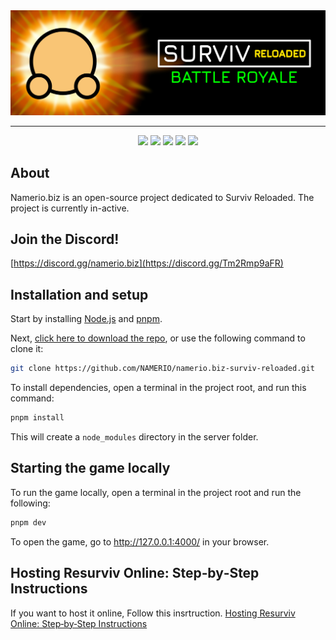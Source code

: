 <div align="center">
  <img src="logo\banner.png" alt="Suroi"> 
  <hr>
</div>


<div align="center">
  <img src="https://img.shields.io/badge/node.js%20-%23339933.svg?style=for-the-badge&logo=nodedotjs&logoColor=white">
  <img src="https://img.shields.io/badge/typescript-%233178C6?style=for-the-badge&logo=typescript&logoColor=white">
  <img src="https://img.shields.io/badge/uwebsockets.js%20-%23000000.svg?style=for-the-badge">
  <img src="https://img.shields.io/badge/html-%23E34F26?style=for-the-badge&logo=html5&logoColor=white">
  <img src="https://img.shields.io/badge/css-%231572B6?style=for-the-badge&logo=css3">
</div>

## About
Namerio.biz is an open-source project dedicated to Surviv Reloaded. The project is currently in-active.


## Join the Discord!
[https://discord.gg/namerio.biz](https://discord.gg/Tm2Rmp9aFR)

## Installation and setup
Start by installing [Node.js](https://nodejs.org) and [pnpm](https://pnpm.io).

Next, [click here to download the repo](https://github.com/NAMERIO/namerio.biz-surviv-reloaded.git), or use the following command to clone it:
```sh
git clone https://github.com/NAMERIO/namerio.biz-surviv-reloaded.git
```

To install dependencies, open a terminal in the project root, and run this command:
```sh
pnpm install
```

This will create a `node_modules` directory in the server folder.

## Starting the game locally
To run the game locally, open a terminal in the project root and run the following:

```sh
pnpm dev
```
To open the game, go to http://127.0.0.1:4000/ in your browser.

## Hosting Resurviv Online: Step‐by‐Step Instructions
If you want to host it online, Follow this insrtruction.
[Hosting Resurviv Online: Step‐by‐Step Instructions](https://github.com/NAMERIO/namerio.biz-resurviv/wiki/Hosting-Resurviv-Online:-Step%E2%80%90by%E2%80%90Step-Instructions)
